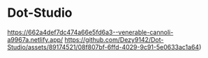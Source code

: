 # Dot-Studio
https://662a4def7dc474a66e5fd6a3--venerable-cannoli-a9967a.netlify.app/
https://github.com/Dezy9142/Dot-Studio/assets/89174521/08f807bf-6ffd-4029-9c91-5e0633ac1a64)
